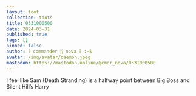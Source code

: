 ```yaml
---
layout: toot
collection: toots
title: 0331000500
date: 2024-03-31
published: true
tags: []
pinned: false
author: ⸸ commander ░ nova ⸸ :~$
avatar: /img/avatar/daemon.jpeg
mastodon: https://mastodon.online/@cmdr_nova/0331000500
---
```


I feel like Sam (Death Stranding) is a halfway point between Big Boss and Silent Hill’s Harry
